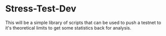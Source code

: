 # Stress-Test-Dev
This will be a simple library of scripts that can be used to push a testnet to it's theoretical limits to get some statistics back for analysis.
